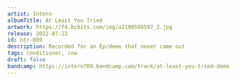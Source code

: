 ```yaml
---
artist: Intern
albumTitle: At Least You Tried
artwork: https://f4.bcbits.com/img/a2100598597_2.jpg
release: 2022-07-22
id: btr-009
description: Recorded for an Ep/demo that never came out
tags: conditioner, cow
draft: false
bandcamp: https://intern709.bandcamp.com/track/at-least-you-tried-demo-2015
---
```

